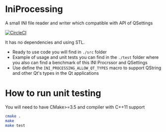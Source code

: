 # IniProcessing
A small INI file reader and writer which compatible with API of QSettings

[![CircleCI](https://circleci.com/gh/WohlSoft/IniProcessing.svg?style=svg)](https://circleci.com/gh/WohlSoft/IniProcessing)

It has no dependencies and using STL.

* Ready to use code you will find in `./src` folder
* Example of usage and unit tests you can find in the `./test` folder where you also can find a benchmark of this INI Procrssor and QSettings
* Use define the `INI_PROCESSING_ALLOW_QT_TYPES` macro to support QString and other Qt's types in the Qt applications

# How to run unit testing

You will need to have CMake>=3.5 and compiler with C++11 support
```bash
cmake .
make
make test
```

